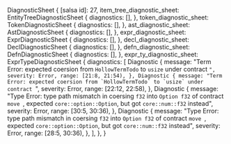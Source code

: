 DiagnosticSheet {
    [salsa id]: 27,
    item_tree_diagnostic_sheet: EntityTreeDiagnosticSheet {
        diagnostics: [],
    },
    token_diagnostic_sheet: TokenDiagnosticSheet {
        diagnostics: [],
    },
    ast_diagnostic_sheet: AstDiagnosticSheet {
        diagnostics: [],
    },
    expr_diagnostic_sheet: ExprDiagnosticSheet {
        diagnostics: [],
    },
    decl_diagnostic_sheet: DeclDiagnosticSheet {
        diagnostics: [],
    },
    defn_diagnostic_sheet: DefnDiagnosticSheet {
        diagnostics: [],
    },
    expr_ty_diagnostic_sheet: ExprTypeDiagnosticSheet {
        diagnostics: [
            Diagnostic {
                message: "Term Error: expected coersion from `HollowTermTodo` to `usize` under contract ``",
                severity: Error,
                range: [21:8, 21:54),
            },
            Diagnostic {
                message: "Term Error: expected coersion from `HollowTermTodo` to `usize` under contract ``",
                severity: Error,
                range: [22:12, 22:58),
            },
            Diagnostic {
                message: "Type Error: type path mismatch in coersing `f32` into `Option f32` of contract `move `, expected `core::option::Option`, but got `core::num::f32` instead",
                severity: Error,
                range: [30:5, 30:36),
            },
            Diagnostic {
                message: "Type Error: type path mismatch in coersing `f32` into `Option f32` of contract `move `, expected `core::option::Option`, but got `core::num::f32` instead",
                severity: Error,
                range: [28:5, 30:36),
            },
        ],
    },
}